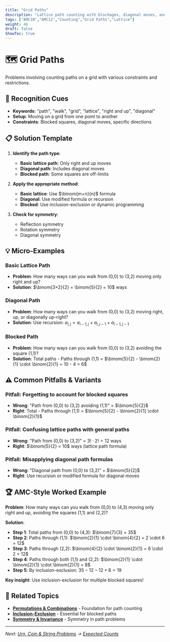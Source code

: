 ```yaml
---
title: "Grid Paths"
description: "Lattice path counting with blockages, diagonal moves, and symmetry techniques."
tags: ["AMC10","AMC12","Counting","Grid Paths","Lattice"]
weight: 46
draft: false
ShowToc: true
---
```


# 🗺️ Grid Paths

Problems involving counting paths on a grid with various constraints and restrictions.

## 🎯 Recognition Cues

- **Keywords**: "path", "walk", "grid", "lattice", "right and up", "diagonal"
- **Setup**: Moving on a grid from one point to another
- **Constraints**: Blocked squares, diagonal moves, specific directions

## 📋 Solution Template

1. **Identify the path type**:
   - **Basic lattice path**: Only right and up moves
   - **Diagonal path**: Includes diagonal moves
   - **Blocked path**: Some squares are off-limits

2. **Apply the appropriate method**:
   - **Basic lattice**: Use $\binom{m+n}{n}$ formula
   - **Diagonal**: Use modified formula or recursion
   - **Blocked**: Use inclusion-exclusion or dynamic programming

3. **Check for symmetry**:
   - Reflection symmetry
   - Rotation symmetry
   - Diagonal symmetry

## 💡 Micro-Examples

### Basic Lattice Path
- **Problem**: How many ways can you walk from (0,0) to (3,2) moving only right and up?
- **Solution**: $\binom{3+2}{2} = \binom{5}{2} = 10$ ways

### Diagonal Path
- **Problem**: How many ways can you walk from (0,0) to (3,2) moving right, up, or diagonally up-right?
- **Solution**: Use recursion: $a_{i,j} = a_{i-1,j} + a_{i,j-1} + a_{i-1,j-1}$

### Blocked Path
- **Problem**: How many ways can you walk from (0,0) to (3,2) avoiding the square (1,1)?
- **Solution**: Total paths - Paths through (1,1) = $\binom{5}{2} - \binom{2}{1} \cdot \binom{2}{1} = 10 - 4 = 6$

## ⚠️ Common Pitfalls & Variants

### **Pitfall**: Forgetting to account for blocked squares
- **Wrong**: "Path from (0,0) to (3,2) avoiding (1,1)" = $\binom{5}{2}$
- **Right**: Total - Paths through (1,1) = $\binom{5}{2} - \binom{2}{1} \cdot \binom{2}{1}$

### **Pitfall**: Confusing lattice paths with general paths
- **Wrong**: "Path from (0,0) to (3,2)" = $3! \cdot 2! = 12$ ways
- **Right**: $\binom{5}{2} = 10$ ways (lattice path formula)

### **Pitfall**: Misapplying diagonal path formulas
- **Wrong**: "Diagonal path from (0,0) to (3,2)" = $\binom{5}{2}$
- **Right**: Use recursion or modified formula for diagonal moves

## 🏆 AMC-Style Worked Example

**Problem**: How many ways can you walk from (0,0) to (4,3) moving only right and up, avoiding the squares (1,1) and (2,2)?

**Solution**:
- **Step 1**: Total paths from (0,0) to (4,3): $\binom{7}{3} = 35$
- **Step 2**: Paths through (1,1): $\binom{2}{1} \cdot \binom{4}{2} = 2 \cdot 6 = 12$
- **Step 3**: Paths through (2,2): $\binom{4}{2} \cdot \binom{2}{1} = 6 \cdot 2 = 12$
- **Step 4**: Paths through both (1,1) and (2,2): $\binom{2}{1} \cdot \binom{2}{1} \cdot \binom{2}{1} = 8$
- **Step 5**: By inclusion-exclusion: $35 - 12 - 12 + 8 = 19$

**Key insight**: Use inclusion-exclusion for multiple blocked squares!

## 🔗 Related Topics

- **[Permutations & Combinations](02-topics/permutations-combinations)** - Foundation for path counting
- **[Inclusion-Exclusion](02-topics/inclusion-exclusion)** - Essential for blocked paths
- **[Symmetry & Invariance](02-topics/symmetry-invariance)** - Symmetry in path problems

---

*Next: [Urn, Coin & String Problems](urn-coin-strings) → [Expected Counts](expected-counts)*

